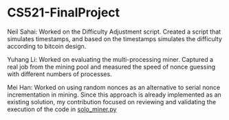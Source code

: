 # CS521-FinalProject

Neil Sahai:
Worked on the Difficulty Adjustment script. Created a script that simulates timestamps, and based on the timestamps simulates the difficulty according to bitcoin design. 


Yuhang Li:
Worked on evaluating the multi-processing miner. Captured a real job from the mining pool and measured the speed of nonce guessing with different numbers of processes.


Mei Han:
Worked on using random nonces as an alternative to serial nonce incrementation in mining. Since this approach is already implemented as an existing solution, my contribution focused on reviewing and validating the execution of the code in [solo_miner.py](https://github.com/iceland2k14/solominer/blob/main/solo_miner.py)
